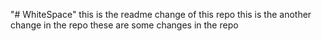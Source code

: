 "# WhiteSpace" 
this is the readme change of this repo
this is the another change in the repo
these are some changes in the repo
